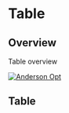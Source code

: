 # Table

## Overview

Table overview

[![Anderson Opt](assets/images/andersonopt.png)](assets/images/andersonopt.png)

  [1]: https://andersonoptimization.com

## Table
